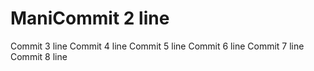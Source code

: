 # ManiCommit 2 line
Commit 3 line
Commit 4 line
Commit 5 line
Commit 6 line
Commit 7 line
Commit 8 line
